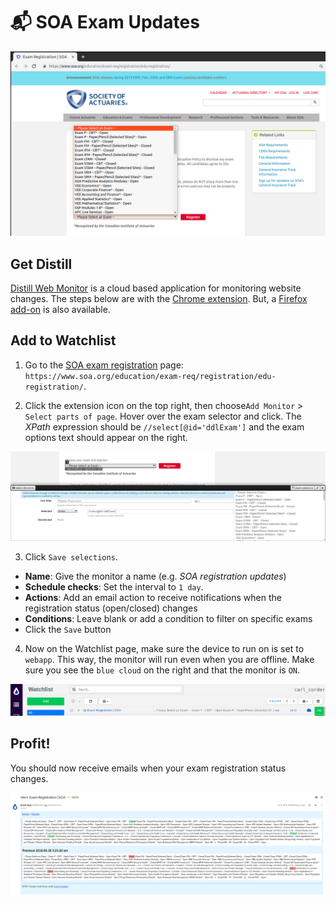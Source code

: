 # 📬 SOA Exam Updates

![soa registration page](https://raw.githubusercontent.com/Infinite-Actuary/exam-registration-updates/master/img/soa-exam-registration.png)

## Get Distill

[Distill Web Monitor](https://distill.io/) is a cloud based application for monitoring website changes. The steps below are with the [Chrome extension](https://chrome.google.com/webstore/detail/distill-web-monitor/inlikjemeeknofckkjolnjbpehgadgge). But, a [Firefox add-on](https://addons.mozilla.org/en-US/firefox/addon/distill-web-monitor-ff/) is also available.

## Add to Watchlist

1. Go to the [SOA exam registration](https://www.soa.org/education/exam-req/registration/edu-registration/) page:
`https://www.soa.org/education/exam-req/registration/edu-registration/`.

2. Click the extension icon on the top right, then choose`Add Monitor` > `Select parts of page`. Hover over the exam selector and click. The *XPath* expression should be `//select[@id='ddlExam']` and the exam options text should appear on the right.

![select-element](https://raw.githubusercontent.com/Infinite-Actuary/exam-registration-updates/master/img/select-element.png)

3. Click `Save selections`.
  * **Name**: Give the monitor a name (e.g. *SOA registration updates*)
  * **Schedule checks**: Set the interval to `1 day`. 
  * **Actions**: Add an email action to receive notifications when the registration status (open/closed) changes
  * **Conditions**: Leave blank or add a condition to filter on specific exams
  * Click the `Save` button

4. Now on the Watchlist page, make sure the device to run on is set to `webapp`. This way, the monitor will run even when you are offline. Make sure you see the `blue cloud` on the right and that the monitor is `ON`.

![distill watchlist](https://raw.githubusercontent.com/Infinite-Actuary/exam-registration-updates/master/img/distill-watchlist.png)

## Profit!

You should now receive emails when your exam registration status changes.

![email alert](https://raw.githubusercontent.com/Infinite-Actuary/exam-registration-updates/master/img/email-alert.png)
